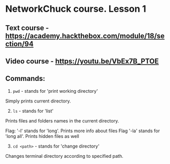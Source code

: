 # NetworkChuck course. Lesson 1

## Text course - https://academy.hackthebox.com/module/18/section/94

## Video course - https://youtu.be/VbEx7B_PTOE

## Commands:

1. `pwd` - stands for 'print working directory'

Simply prints current directory.

2. `ls` - stands for 'list'

Prints files and folders names in the current directory.

Flag: '-l' stands for 'long'. Prints more info about files
Flag '-la' stands for 'long all'. Prints hidden files as well

3. `cd <path>` - stands for 'change directory'

Changes terminal directory according to specified path.
